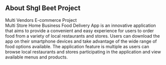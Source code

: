 ## About Shgl Beet Project
 
Multi Vendors E-commerce Project <br>
Multi Store Home Business Food Delivery App is an innovative application that aims to provide a convenient and easy experience for users to order food from a variety of local restaurants and stores. Users can download the app on their smartphone devices and take advantage of the wide range of food options available.
The application feature is multiple as users can browse local restaurants and stores participating in the application and view available menus and products.

